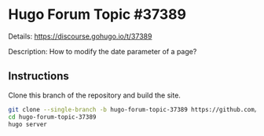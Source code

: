 # Hugo Forum Topic #37389

Details: <https://discourse.gohugo.io/t/37389>

Description: How to modify the date parameter of a page?

## Instructions

Clone this branch of the repository and build the site.

```bash
git clone --single-branch -b hugo-forum-topic-37389 https://github.com/jmooring/hugo-testing hugo-forum-topic-37389
cd hugo-forum-topic-37389
hugo server
```
